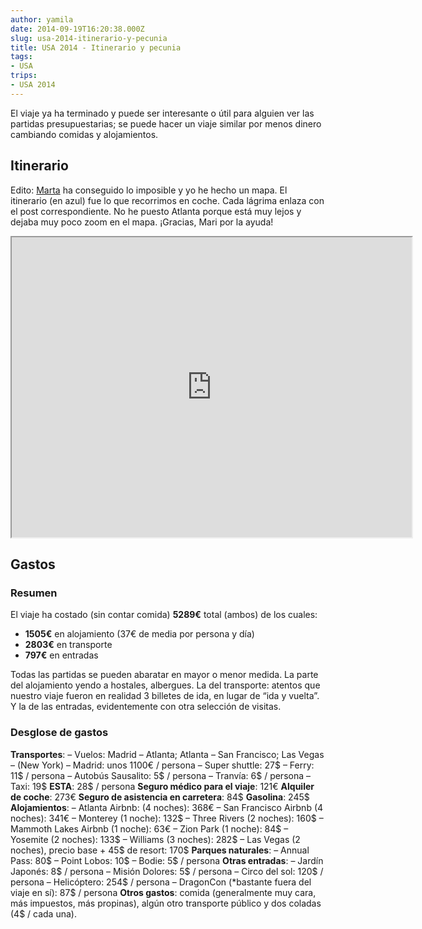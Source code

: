 ```yaml
---
author: yamila
date: 2014-09-19T16:20:38.000Z
slug: usa-2014-itinerario-y-pecunia
title: USA 2014 - Itinerario y pecunia
tags:
- USA
trips:
- USA 2014
---
```



El viaje ya ha terminado y puede ser interesante o útil para alguien ver las partidas presupuestarias; se puede hacer un viaje similar por menos dinero cambiando comidas y alojamientos.


## Itinerario

Edito: [Marta](http:/claineniniel.blogspot.com) ha conseguido lo imposible y yo he hecho un mapa. El itinerario (en azul) fue lo que recorrimos en coche. Cada lágrima enlaza con el post correspondiente. No he puesto Atlanta porque está muy lejos y dejaba muy poco zoom en el mapa. ¡Gracias, Mari por la ayuda!
<iframe height="480" src="https:/mapsengine.google.com/map/u/0/embed?mid=zDdLex6w5VzM.kGG-iwz5i0Zg" width="640"></iframe>


## Gastos

### Resumen

El viaje ha costado (sin contar comida) **5289€** total (ambos) de los cuales:

- **1505€** en alojamiento (37€ de media por persona y día)
- **2803€** en transporte
- **797€** en entradas

Todas las partidas se pueden abaratar en mayor o menor medida. La parte del alojamiento yendo a hostales, albergues. La del transporte: atentos que nuestro viaje fueron en realidad 3 billetes de ida, en lugar de “ida y vuelta”. Y la de las entradas, evidentemente con otra selección de visitas.

### Desglose de gastos

**Transportes**:
 – Vuelos: Madrid – Atlanta; Atlanta – San Francisco; Las Vegas – (New York) – Madrid: unos 1100€ / persona
 – Super shuttle: 27$
 – Ferry: 11$ / persona
 – Autobús Sausalito: 5$ / persona
 – Tranvía: 6$ / persona
 – Taxi: 19$
**ESTA**: 28$ / persona
**Seguro médico para el viaje**: 121€
**Alquiler de coche**: 273€
**Seguro de asistencia en carretera**: 84$
**Gasolina**: 245$
**Alojamientos**:
 – Atlanta Airbnb: (4 noches): 368€
 – San Francisco Airbnb (4 noches): 341€
 – Monterey (1 noche): 132$
 – Three Rivers (2 noches): 160$
 – Mammoth Lakes Airbnb (1 noche): 63€
 – Zion Park (1 noche): 84$
 – Yosemite (2 noches): 133$
 – Williams (3 noches): 282$
 – Las Vegas (2 noches), precio base + 45$ de resort: 170$
**Parques naturales**:
 – Annual Pass: 80$
 – Point Lobos: 10$
 – Bodie: 5$ / persona
**Otras entradas**:
 – Jardín Japonés: 8$ / persona
 – Misión Dolores: 5$ / persona
 – Circo del sol: 120$ / persona
 – Helicóptero: 254$ / persona
 – DragonCon (*bastante fuera del viaje en sí): 87$ / persona
**Otros gastos**: comida (generalmente muy cara, más impuestos, más propinas), algún otro transporte público y dos coladas (4$ / cada una).


